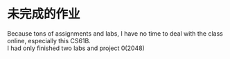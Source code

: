 # 未完成的作业
Because tons of assignments and labs, I have no time to deal with the class online, especially this CS61B.  
I had only finished two labs and project 0(2048)
